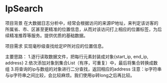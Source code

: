 # IpSearch

项目背景
  在大数据日志分析中，经常会根据访问的来源IP地址，来判定该访客的所属省、市、区甚至更精准的位置信息，从而对该访问打上相应的位置标签，为后续精准推荐等服务。提供优质的基础数据。

项目需求
  实现毫秒级查找给定IP所对应的位置信息。
  
主要思路：
  1.逐行读取数据文件，把每行元素封装成对象{start_ip, end_ip, address}
  2.依次添加对象到集合List（有序，可重复）中，最后将集合转换成数组
  3.将查询的ip与数组的对象进行二分查找，返回相应的address
注意：ip字符串与ip字符串之间比较，会比较麻烦。我们使用ip转long之后再比较。
